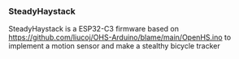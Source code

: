 ### SteadyHaystack
SteadyHaystack is a ESP32-C3 firmware based on https://github.com/liucoj/OHS-Arduino/blame/main/OpenHS.ino to implement a motion sensor and make a stealthy bicycle tracker